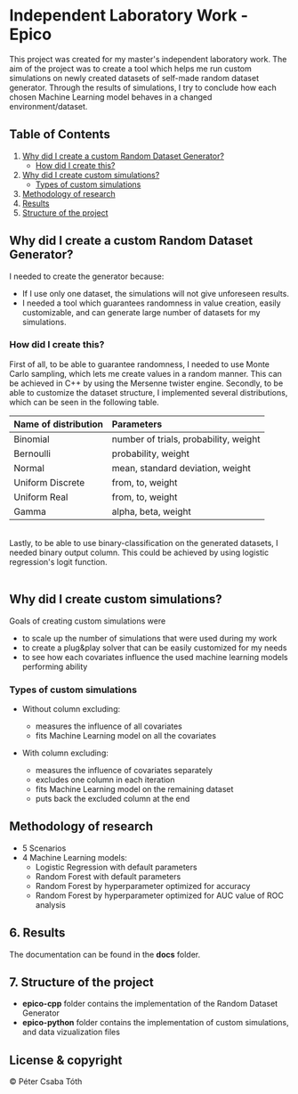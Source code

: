 # Independent Laboratory Work - Epico

This project was created for my master's independent laboratory work. The aim of the project was to create a tool which helps me run custom simulations on newly created datasets of self-made random dataset generator. Through the results of simulations, I try to conclude how each chosen Machine Learning model behaves in a changed environment/dataset.

## Table of Contents
1. [Why did I create a custom Random Dataset Generator?](#why-did-i-create-a-custom-random-dataset-generator)
	- [How did I create this?](#how-did-i-create-this)
2. [Why did I create custom simulations?](#why-did-i-create-custom-simulations)
	- [Types of custom simulations](types-of-custom-simulations)
3. [Methodology of research](#methodology-of-research)
4. [Results](#results)
5. [Structure of the project](#structure-of-the-project)


## Why did I create a custom Random Dataset Generator?

I needed to create the generator because:
  - If I use only one dataset, the simulations will not give unforeseen results.
  - I needed a tool which guarantees randomness in value creation, easily customizable, and can generate large number of datasets for my simulations.

### How did I create this?

First of all, to be able to guarantee randomness, I needed to use Monte Carlo sampling, which lets me create values in a random manner. This can be achieved in C++ by using the Mersenne twister engine. Secondly, to be able to customize the dataset structure, I implemented several distributions, which can be seen in the following table.  


| Name of distribution | Parameters                            |
| -------------------- | :------------------------------------ |
| Binomial             | number of trials, probability, weight |
| Bernoulli            | probability, weight                   |
| Normal               | mean, standard deviation, weight      |
| Uniform Discrete     | from, to, weight                      |
| Uniform Real         | from, to, weight                      |
| Gamma                | alpha, beta, weight                   |
<br>
Lastly, to be able to use binary-classification on the generated datasets, I needed binary output column. This could be achieved by using logistic regression's logit function.
<br>
<br>

## Why did I create custom simulations?
Goals of creating custom simulations were 
  - to scale up the number of simulations that were used during my work 
  - to create a plug&play solver that can be easily customized for my needs 
  - to see how each covariates influence the used machine learning models performing ability

### Types of custom simulations 

- Without column excluding:
	- measures the influence of all covariates 
	- fits Machine Learning model on all the covariates 
	
- With column excluding:
	- measures the influence of covariates separately
	- excludes one column in each iteration
	- fits Machine Learning model on the remaining dataset 
	- puts back the excluded column at the end 

## Methodology of research

- 5 Scenarios
- 4 Machine Learning models: 
	- Logistic Regression with default parameters
	- Random Forest with default parameters
	- Random Forest by hyperparameter optimized for accuracy
	- Random Forest by hyperparameter optimized for AUC value of ROC analysis
	
## 6. Results 
The documentation can be found in the __docs__ folder.

## 7. Structure of the project 
- __epico-cpp__ folder contains the implementation of the Random Dataset Generator 
- __epico-python__ folder contains the implementation of custom simulations, and data vizualization files

## License & copyright
© Péter Csaba Tóth